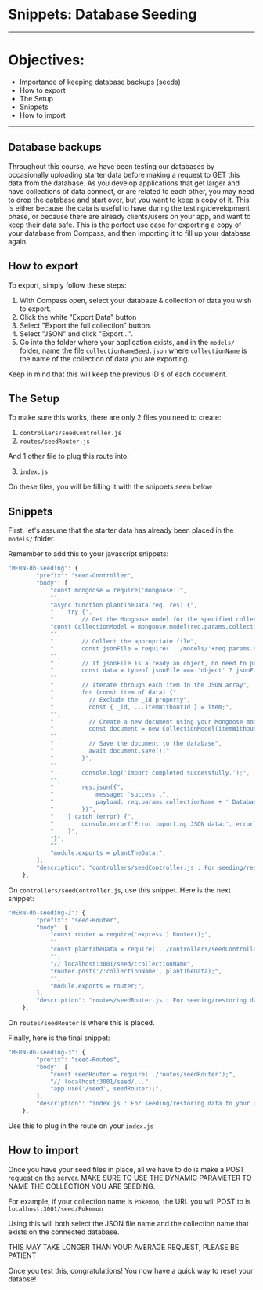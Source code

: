 # Snippets: Database Seeding

***

# Objectives:
- Importance of keeping database backups (seeds)
- How to export
- The Setup
- Snippets
- How to import


***

## Database backups

Throughout this course, we have been testing our databases by occasionally uploading starter data before making a request to GET this data from the database. As you develop applications that get larger and have collections of data connect, or are related to each other, you may need to drop the database and start over, but you want to keep a copy of it. This is either because the data is useful to have during the testing/development phase, or because there are already clients/users on your app, and want to keep their data safe. This is the perfect use case for exporting a copy of your database from Compass, and then importing it to fill up your database again.

## How to export

To export, simply follow these steps:

1. With Compass open, select your database & collection of data you wish to export.
2. Click the white "Export Data" button
3. Select "Export the full collection" button.
4. Select "JSON" and click "Export...". 
5. Go into the folder where your application exists, and in the `models/` folder, name the file `collectionNameSeed.json` where `collectionName` is the name of the collection of data you are exporting.

Keep in mind that this will keep the previous ID's of each document.

## The Setup

To make sure this works, there are only 2 files you need to create:

1. `controllers/seedController.js`
2. `routes/seedRouter.js`

And 1 other file to plug this route into:

3. `index.js`

On these files, you will be filling it with the snippets seen below

## Snippets

First, let's assume that the starter data has already been placed in the `models/` folder.

Remember to add this to your javascript snippets:

```js
"MERN-db-seeding": {
		"prefix": "seed-Controller",
		"body": [
			"const mongoose = require('mongoose')",
			"",
			"async function plantTheData(req, res) {",
			"    try {",
			"        // Get the Mongoose model for the specified collection",
			"const CollectionModel = mongoose.model(req.params.collectionName);",
			"",
			"        // Collect the appropriate file",
			"        const jsonFile = require('../models/'+req.params.collectionName+'Seed.json') ",
			"",
			"        // If jsonFile is already an object, no need to parse",
			"        const data = typeof jsonFile === 'object' ? jsonFile : JSON.parse(jsonFile);",
			"",
			"        // Iterate through each item in the JSON array",
			"        for (const item of data) {",
			"          // Exclude the _id property",
			"          const { _id, ...itemWithoutId } = item;",
			"",
			"          // Create a new document using your Mongoose model",
			"          const document = new CollectionModel(itemWithoutId);",
			"",
			"          // Save the document to the database",
			"          await document.save();",
			"        }",
			"",
			"        console.log('Import completed successfully.');",
			"",
			"        res.json({",
			"            message: 'success',",
			"            payload: req.params.collectionName + ' Database Restored!'",
			"        })",
			"    } catch (error) {",
			"        console.error('Error importing JSON data:', error);",
			"    }",
			"}",
			"",
			"module.exports = plantTheData;",
		],
		"description": "controllers/seedController.js : For seeding/restoring data to your app"
	},
```

On `controllers/seedController.js`, use this snippet. Here is the next snippet:

```js
"MERN-db-seeding-2": {
		"prefix": "seed-Router",
		"body": [
			"const router = require('express').Router();",
			"",
			"const plantTheData = require('../controllers/seedController');",
			"",
			"// localhost:3001/seed/:collectionName",
			"router.post('/:collectionName', plantTheData);",
			"",
			"module.exports = router;",
		],
		"description": "routes/seedRouter.js : For seeding/restoring data to your app"
	},
```

On `routes/seedRouter` is where this is placed.

Finally, here is the final snippet:

```js
"MERN-db-seeding-3": {
		"prefix": "seed-Routes",
		"body": [
			"const seedRouter = require('./routes/seedRouter');",
			"// localhost:3001/seed/...",
			"app.use('/seed', seedRouter);",
		],
		"description": "index.js : For seeding/restoring data to your app"
	},
```

Use this to plug in the route on your `index.js`

## How to import

Once you have your seed files in place, all we have to do is make a POST request on the server. MAKE SURE TO USE THE DYNAMIC PARAMETER TO NAME THE COLLECTION YOU ARE SEEDING.

For example, if your collection name is `Pokemon`, the URL you will POST to is `localhost:3001/seed/Pokemon`

Using this will both select the JSON file name and the collection name that exists on the connected database.

THIS MAY TAKE LONGER THAN YOUR AVERAGE REQUEST, PLEASE BE PATIENT

Once you test this, congratulations! You now have a quick way to reset your databse!
